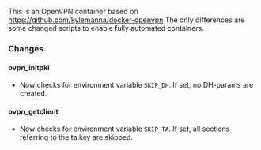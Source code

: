 This is an OpenVPN container based on https://github.com/kylemanna/docker-openvpn
The only differences are some changed scripts to enable fully automated containers.

### Changes
#### ovpn_initpki
* Now checks for environment variable `SKIP_DH`. If set, no DH-params are created.

#### ovpn_getclient
* Now checks for environment variable `SKIP_TA`. If set, all sections referring to the ta.key are skipped.
